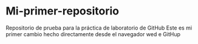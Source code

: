 # Mi-primer-repositorio
Repositorio de prueba para la práctica de laboratorio de GitHub
Este es mi primer cambio hecho directamente desde el navegador wed e GitHup
